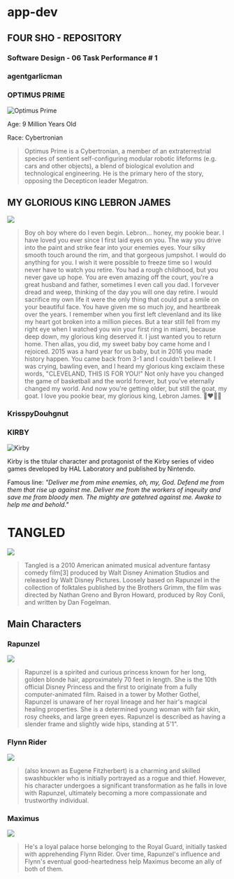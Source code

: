 # app-dev
## FOUR SHO - REPOSITORY

### Software Design - 06 Task Performance # 1 

### agentgarlicman
### OPTIMUS PRIME
![Optimus Prime](Optimus.jfif)


Age: 9 Million Years Old

Race: Cybertronian  

>Optimus Prime is a Cybertronian, a member of an extraterrestrial species of sentient self-configuring modular robotic lifeforms (e.g. cars and other objects), a blend of biological evolution and technological engineering. He is the primary hero of the story, opposing the Decepticon leader Megatron.

## MY GLORIOUS KING LEBRON JAMES

![](Lebron.jfif)

> Boy oh boy where do I even begin. Lebron… honey, my pookie bear. I have loved you ever since I first laid eyes on you. The way you drive into the paint and strike fear into your enemies eyes. Your silky smooth touch around the rim, and that gorgeous jumpshot. I would do anything for you. I wish it were possible to freeze time so I would never have to watch you retire. You had a rough childhood, but you never gave up hope. You are even amazing off the court, you're a great husband and father, sometimes I even call you dad. I forvever dread and weep, thinking of the day you will one day retire. I would sacrifice my own life it were the only thing that could put a smile on your beautiful face. You have given me so much joy, and heartbreak over the years. I remember when you first left clevenland and its like my heart got broken into a million pieces. But a tear still fell from my right eye when I watched you win your first ring in miami, because deep down, my glorious king deserved it. I just wanted you to return home. Then allas, you did, my sweet baby boy came home and I rejoiced. 2015 was a hard year for us baby, but in 2016 you made history happen. You came back from 3-1 and I couldn't believe it. I was crying, bawling even, and I heard my glorious king exclaim these words,
"CLEVELAND, THIS IS FOR YOU!" Not only have you changed the game of basketball and the world forever, but you've eternally changed my world. And now you're getting older, but still the goat, my goat. I love you pookie bear, my glorious king, Lebron James. 🥰❤️🫶🏽

### KrisspyDouhgnut
### KIRBY

![Kirby](download.jfif)

Kirby is the titular character and protagonist of the Kirby series of video games developed by HAL Laboratory and published by Nintendo.

Famous line:
*"Deliver me from mine enemies, oh, my, God. Defend me from them that rise up against me. Deliver me from the workers of inqeuity and save me from bloody men. The mighty are gatehred against me. Awake to help me and behold."*

# TANGLED

![](Tangled.jfif)

>Tangled is a 2010 American animated musical adventure fantasy comedy film[3] produced by Walt Disney Animation Studios and released by Walt Disney Pictures. Loosely based on Rapunzel in the collection of folktales published by the Brothers Grimm, the film was directed by Nathan Greno and Byron Howard, produced by Roy Conli, and written by Dan Fogelman.

## Main Characters

### Rapunzel
![](Rapunzel.jfif)
> Rapunzel is a spirited and curious princess known for her long, golden blonde hair, approximately 70 feet in length. She is the 10th official Disney Princess and the first to originate from a fully computer-animated film. Raised in a tower by Mother Gothel, Rapunzel is unaware of her royal lineage and her hair's magical healing properties. She is a determined young woman with fair skin, rosy cheeks, and large green eyes. Rapunzel is described as having a slender frame and slightly wide hips, standing at 5'1". 

### Flynn Rider
![](FlynnRider.jpg)
> (also known as Eugene Fitzherbert) is a charming and skilled swashbuckler who is initially portrayed as a rogue and thief. However, his character undergoes a significant transformation as he falls in love with Rapunzel, ultimately becoming a more compassionate and trustworthy individual. 

### Maximus
![](Maximus.webp)
> He's a loyal palace horse belonging to the Royal Guard, initially tasked with apprehending Flynn Rider. Over time, Rapunzel's influence and Flynn's eventual good-heartedness help Maximus become an ally of both of them. 